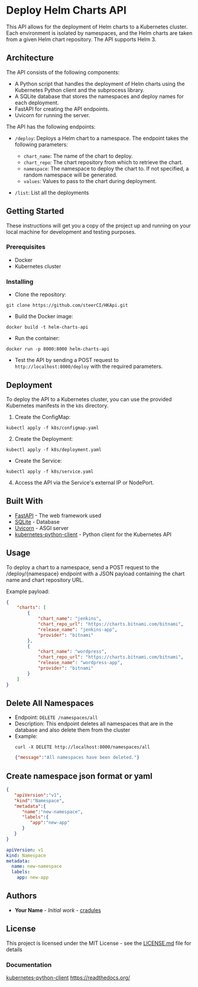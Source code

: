 # Deploy Helm Charts API

This API allows for the deployment of Helm charts to a Kubernetes cluster. Each environment is isolated by namespaces, and the Helm charts are taken from a given Helm chart repository. The API supports Helm 3.

## Architecture

The API consists of the following components:

- A Python script that handles the deployment of Helm charts using the Kubernetes Python client and the subprocess library.
- A SQLite database that stores the namespaces and deploy names for each deployment.
- FastAPI for creating the API endpoints.
- Uvicorn for running the server.

The API has the following endpoints:

- `/deploy`: Deploys a Helm chart to a namespace. The endpoint takes the following parameters:
    - `chart_name`: The name of the chart to deploy.
    - `chart_repo`: The chart repository from which to retrieve the chart.
    - `namespace`: The namespace to deploy the chart to. If not specified, a random namespace will be generated.
    - `values`: Values to pass to the chart during deployment.

- `/list`: List all the deployments

## Getting Started

These instructions will get you a copy of the project up and running on your local machine for development and testing purposes.

### Prerequisites

- Docker
- Kubernetes cluster

### Installing

- Clone the repository:
```shell
git clone https://github.com/steerCI/HKApi.git
```

- Build the Docker image:
```shell
docker build -t helm-charts-api 
```

- Run the container:

```shell
docker run -p 8000:8000 helm-charts-api
```

- Test the API by sending a POST request to `http://localhost:8000/deploy` with the required parameters.

## Deployment

To deploy the API to a Kubernetes cluster, you can use the provided Kubernetes manifests in the `k8s` directory.

1. Create the ConfigMap:
```shell
kubectl apply -f k8s/configmap.yaml
```

2. Create the Deployment:

```shell
kubectl apply -f k8s/deployment.yaml
```
- Create the Service:
```shell
kubectl apply -f k8s/service.yaml
```


4. Access the API via the Service's external IP or NodePort.

## Built With

- [FastAPI](https://fastapi.tiangolo.com/) - The web framework used
- [SQLite](https://www.sqlite.org/index.html) - Database
- [Uvicorn](https://www.uvicorn.org/) - ASGI server
- [kubernetes-python-client](https://pypi.org/project/kubernetes-python-client/) - Python client for the Kubernetes API


## Usage

To deploy a chart to a namespace, send a POST request to the /deploy/{namespace} endpoint with a JSON payload containing the chart name and chart repository URL.

Example payload:
```json
{
    "charts": [
        {
            "chart_name": "jenkins",
            "chart_repo_url": "https://charts.bitnami.com/bitnami",
            "release_name": "jenkins-app",
            "provider": "bitnami"
        },
        {
            "chart_name": "wordpress",
            "chart_repo_url": "https://charts.bitnami.com/bitnami",
            "release_name": "wordpress-app",
            "provider": "bitnami"
        }
    ]
}
```

## Delete All Namespaces
- Endpoint: `DELETE /namespaces/all`
- Description: This endpoint deletes all namespaces that are in the database and also delete them from the cluster
- Example:
    ```
    curl -X DELETE http://localhost:8000/namespaces/all
    ```
    ```json
    {"message":"All namespaces have been deleted."}
    ```

## Create namespace json format or yaml
```json
{
   "apiVersion":"v1",
   "kind":"Namespace",
   "metadata":{
      "name":"new-namespace",
      "labels":{
         "app":"new-app"
      }
   }
}
```
```yaml
apiVersion: v1
kind: Namespace
metadata:
  name: new-namespace
  labels:
    app: new-app
```
## Authors

* **Your Name** - *Initial work* - [cradules](https://github.com/cradules)

## License

This project is licensed under the MIT License - see the [LICENSE.md](LICENSE.md) file for details

### Documentation
[ kubernetes-python-client](https://k8s-python.readthedocs.io/en/latest/)
https://readthedocs.org/



